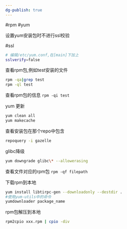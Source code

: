 ```yaml
---
dg-publish: true
---
```

#rpm #yum

设置yum安装包时不进行ssl校验

#ssl
```bash
# 编辑/etc/yum.conf,在[main]下加上
sslverify=false

```


查看rpm包,例如test安装的文件

```bash
rpm -qa|grep test
rpm -ql test
```

查看rpm包的信息
`rpm -qi test`

yum 更新

```bash
yum clean all
yum makecache
```

查看安装包在那个repo中包含
```bash
repoquery -i gazelle
```

glibc降级
```bash
yum downgrade glibc\* --allowerasing
```
查看文件对应的rpm包
`rpm -qf filepath`

下载rpm到本地

```bash
yum install libtirpc-gen --downloadonly --destdir .
#使用yum-utils中的命令
yumdownloader package_name

```

rpm包解压到本地

```bash
rpm2cpio xxx.rpm | cpio -div
```


